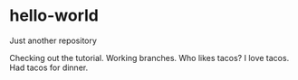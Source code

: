 # hello-world
Just another repository

Checking out the tutorial. Working branches. 
Who likes tacos? I love tacos. Had tacos for dinner.
